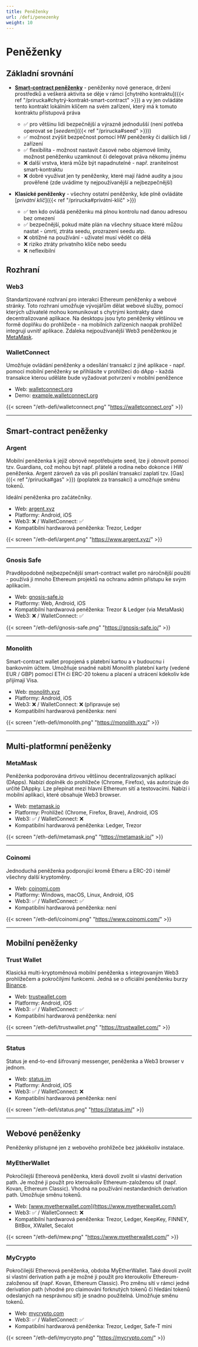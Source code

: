 ```yaml
---
title: Peněženky
url: /defi/penezenky
weight: 10
---
```


# Peněženky

## Základní srovnání

* [**Smart-contract peněženky**](#smart-contract-peněženky) - peněženky nové generace, držení prostředků a veškerá aktivita se děje v rámci [chytrého kontraktu]({{< ref "/prirucka#chytrý-kontrakt-smart-contract" >}}) a vy jen ovládáte tento kontrakt lokálním klíčem na svém zařízení, který má k tomuto kontraktu přístupová práva
   * :white_check_mark: pro většinu lidí bezpečnější a výrazně jednodušší (není potřeba operovat se [*seedem*]({{< ref "/prirucka#seed" >}}))
   * :white_check_mark: možnost zvýšit bezpečnost pomocí HW peněženky či dalších lidi / zařízení
   * :white_check_mark: flexibilita - možnost nastavit časové nebo objemové limity, možnost peněženku uzamknout či delegovat práva někomu jinému
   * :x: další vrstva, která může být napadnutelné - např. zranitelnost smart-kontraktu
   * :x: dobré využívat jen ty peněženky, které mají řádné audity a jsou prověřené (zde uvádíme ty nejpoužívanější a nejbezpečnější)


* **Klasické peněženky** - všechny ostatní peněženky, kde plně ovládáte [*privátní klíč*]({{< ref "/prirucka#privátní-klíč" >}})
   * :white_check_mark: ten kdo ovládá peněženku má plnou kontrolu nad danou adresou bez omezení
   * :white_check_mark: bezpečnější, pokud máte plán na všechny situace které můžou nastat - úmrtí, ztráta seedu, prozrazení seedu atp.
   * :x: obtížné na používání - uživatel musí vědět co dělá
   * :x: riziko ztráty privatního klíče nebo seedu
   * :x: neflexibilní


## Rozhraní

### Web3
Standartizované rozhraní pro interakci Ethereum peněženky a webové stránky. Toto rozhraní umožňuje vývojářům dělat webové služby, pomocí kterých uživatelé mohou komunikovat s chytrými kontrakty dané decentralizované aplikace. Na desktopu jsou tyto peněženky většinou ve formě doplňku do prohlížeče - na mobilních zařízeních naopak prohlížeč integrují uvnitř aplikace. Zdaleka nejpoužívanější Web3 peněženkou je [MetaMask](#metamask).

### WalletConnect
Umožňuje ovládání peněženky a odesílání transakcí z jiné aplikace - např. pomocí mobilní peněženky se přihlásíte v prohlížeci do dApp - každá transakce kterou uděláte bude vyžadovat potvrzení v mobilní peněžence

- Web: [walletconnect.org](https://walletconnect.org/)
- Demo: [example.walletconnect.org](https://example.walletconnect.org/)

{{< screen "/eth-defi/walletconnect.png" "https://walletconnect.org" >}}

---

## Smart-contract peněženky

### Argent

Mobilní peněženka k jejíž obnově nepotřebujete seed, lze ji obnovit pomocí tzv. Guardians, což mohou být např. přátelé a rodina nebo dokonce i HW peněženka. Argent zároveň za vás při posílání transakcí zaplatí tzv. [Gas]({{< ref "/prirucka#gas" >}}) (poplatek za transakci) a umožňuje směnu tokenů.

Ideální peněženka pro začátečníky.

- Web: [argent.xyz](https://www.argent.xyz/)
- Platformy: Android, iOS
- Web3: :x: / WalletConnect: :white_check_mark:
- Kompatibilní hardwarová peněženka: Trezor, Ledger

{{< screen "/eth-defi/argent.png" "https://www.argent.xyz/" >}}

---

### Gnosis Safe

Pravděpodobně nejbezpečnější smart-contract wallet pro náročnější použití - používá ji mnoho Ethereum projektů na ochranu admin přístupu ke svým aplikacím.

- Web: [gnosis-safe.io](https://gnosis-safe.io/)
- Platformy: Web, Android, iOS
- Kompatibilní hardwarová peněženka: Trezor & Ledger (via MetaMask)
- Web3: :x: / WalletConnect: :white_check_mark:

{{< screen "/eth-defi/gnosis-safe.png" "https://gnosis-safe.io/" >}}

---


### Monolith

Smart-contract wallet propojená s platební kartou a v budoucnu i bankovním účtem. Umožňuje snadné nabití Monolith platební karty (vedené EUR / GBP) pomocí ETH či ERC-20 tokenu a placení a utrácení kdekoliv kde přijímají Visa.

- Web: [monolith.xyz](https://monolith.xyz/)
- Platformy: Android, iOS
- Web3: :x: / WalletConnect: :x: (připravuje se)
- Kompatibilní hardwarová peněženka: není

{{< screen "/eth-defi/monolith.png" "https://monolith.xyz/" >}}

---

## Multi-platformní peněženky

### MetaMask

Peněženka podporována drtivou většinou decentralizovaných aplikací (DApps). Nabízí doplněk do prohlížeče (Chrome, Firefox), vás autorizuje do určité DAppky. Lze přepínat mezi hlavní Ethereum sití a testovacími. Nabízí i mobilní aplikaci, které obsahuje Web3 browser.

- Web: [metamask.io](https://metamask.io/)
- Platformy: Prohlížeč (Chrome, Firefox, Brave), Android, iOS
- Web3: :white_check_mark: / WalletConnect: :x:
- Kompatibilní hardwarová peněženka: Ledger, Trezor

{{< screen "/eth-defi/metamask.png" "https://metamask.io/" >}}

---

### Coinomi

Jednoduchá peněženka podporující kromě Etheru a ERC-20 i téměř všechny další kryptoměny. 

- Web: [coinomi.com](https://www.coinomi.com/)
- Platformy: Windows, macOS, Linux, Android, iOS
- Web3: :white_check_mark: / WalletConnect: :white_check_mark:
- Kompatibilní hardwarová peněženka: není

{{< screen "/eth-defi/coinomi.png" "https://www.coinomi.com/" >}}

---

## Mobilní peněženky

### Trust Wallet

Klasická multi-kryptoměnová mobilní peněženka s integrovaným Web3 prohlížečem a pokročilými funkcemi. Jedná se o oficiální peněženku burzy [Binance](https://www.binance.com/en).

- Web: [trustwallet.com](https://trustwallet.com/)
- Platformy: Android, iOS
- Web3: :white_check_mark: / WalletConnect: :white_check_mark:
- Kompatibilní hardwarová peněženka: není

{{< screen "/eth-defi/trustwallet.png" "https://trustwallet.com/" >}}

---

### Status

Status je end-to-end šifrovaný messenger, peněženka a Web3 browser v jednom.

- Web: [status.im](https://status.im/)
- Platformy: Android, iOS
- Web3: :white_check_mark: / WalletConnect: :x:
- Kompatibilní hardwarová peněženka: není

{{< screen "/eth-defi/status.png" "https://status.im/" >}}

---

## Webové peněženky

Peněženky přístupné jen z webového prohlížeče bez jakkékoliv instalace.

### MyEtherWallet

Pokročilejší Ethereová peněženka, která dovolí zvolit si vlastní derivation path. Je možné ji použít pro kteroukoliv Ethereum-založenou síť (např. Kovan, Ethereum Classic). Vhodná na používání nestandardních derivation path. Umožňuje směnu tokenů.

- Web: [www.myetherwallet.com](https://www.myetherwallet.com/)
- Web3: :white_check_mark: / WalletConnect: :x:
- Kompatibilní hardwarová peněženka: Trezor, Ledger, KeepKey, FINNEY, BitBox, XWallet, Secalot

{{< screen "/eth-defi/mew.png" "https://www.myetherwallet.com/" >}}

---

### MyCrypto

Pokročilejší Ethereová peněženka, obdoba MyEtherWallet. Také dovolí zvolit si vlastní derivation path a je možné ji použít pro kteroukoliv Ethereum-založenou síť (např. Kovan, Ethereum Classic). Pro změnu sítí v rámci jedné derivation path (vhodné pro claimováni forknutých tokenů či hledání tokenů odeslaných na nesprávnou síť) je snadno použitelná. Umožňuje směnu tokenů.

- Web: [mycrypto.com](https://mycrypto.com/)
- Web3: :white_check_mark: / WalletConnect: :white_check_mark:
- Kompatibilní hardwarová peněženka: Trezor, Ledger, Safe-T mini

{{< screen "/eth-defi/mycrypto.png" "https://mycrypto.com/" >}}


